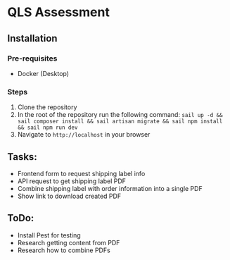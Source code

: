 # QLS Assessment

## Installation

### Pre-requisites
- Docker (Desktop)

### Steps
1. Clone the repository
1. In the root of the repository run the following command: `sail up -d && sail composer install && sail artisan migrate && sail npm install && sail npm run dev`
1. Navigate to `http://localhost` in your browser

## Tasks:
- Frontend form to request shipping label info
- API request to get shipping label PDF
- Combine shipping label with order information into a single PDF
- Show link to download created PDF

## ToDo:
- Install Pest for testing
- Research getting content from PDF
- Research how to combine PDFs
